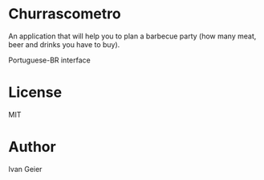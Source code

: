# Churrascometro

An application that will help you to plan a barbecue party (how many meat, beer and drinks you have to buy).

Portuguese-BR interface

# License

MIT

# Author

Ivan Geier
